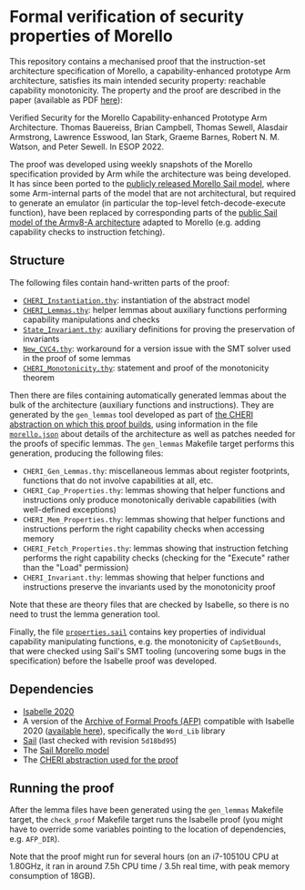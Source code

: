 # Formal verification of security properties of Morello

This repository contains a mechanised proof that the instruction-set
architecture specification of Morello, a capability-enhanced prototype Arm
architecture, satisfies its main intended security property: reachable
capability monotonicity.  The property and the proof are described in the paper
(available as PDF [here][morello-formal-paper]):

Verified Security for the Morello Capability-enhanced Prototype Arm Architecture.
Thomas Bauereiss, Brian Campbell, Thomas Sewell, Alasdair Armstrong, Lawrence
Esswood, Ian Stark, Graeme Barnes, Robert N. M. Watson, and Peter Sewell.
In ESOP 2022.

The proof was developed using weekly snapshots of the Morello specification
provided by Arm while the architecture was being developed.  It has since been
ported to the [publicly released Morello Sail model][sail-morello], where some
Arm-internal parts of the model that are not architectural, but required to
generate an emulator (in particular the top-level fetch-decode-execute
function), have been replaced by corresponding parts of the [public Sail model
of the Armv8-A architecture][sail-arm] adapted to Morello (e.g. adding
capability checks to instruction fetching).

## Structure

The following files contain hand-written parts of the proof:

* [`CHERI_Instantiation.thy`](CHERI_Instantiation.thy): instantiation of the abstract model
* [`CHERI_Lemmas.thy`](CHERI_Lemmas.thy): helper lemmas about auxiliary functions performing capability manipulations and checks
* [`State_Invariant.thy`](State_Invariant.thy): auxiliary definitions for proving the preservation of invariants
* [`New_CVC4.thy`](New_CVC4.thy): workaround for a version issue with the SMT solver used in the proof of some lemmas
* [`CHERI_Monotonicity.thy`](CHERI_Monotonicity.thy): statement and proof of the monotonicity theorem

Then there are files containing automatically generated lemmas about the bulk
of the architecture (auxiliary functions and instructions).  They are generated
by the `gen_lemmas` tool developed as part of [the CHERI abstraction on which
this proof builds][t-cheri], using information in the file
[`morello.json`](morello.json) about details of the architecture as well as
patches needed for the proofs of specific lemmas.  The `gen_lemmas` Makefile
target performs this generation, producing the following files:

* `CHERI_Gen_Lemmas.thy`: miscellaneous lemmas about register footprints, functions that do not involve capabilities at all, etc.
* `CHERI_Cap_Properties.thy`: lemmas showing that helper functions and instructions only produce monotonically derivable capabilities (with well-defined exceptions)
* `CHERI_Mem_Properties.thy`: lemmas showing that helper functions and instructions perform the right capability checks when accessing memory
* `CHERI_Fetch_Properties.thy`: lemmas showing that instruction fetching performs the right capability checks (checking for the "Execute" rather than the "Load" permission)
* `CHERI_Invariant.thy`: lemmas showing that helper functions and instructions preserve the invariants used by the monotonicity proof

Note that these are theory files that are checked by Isabelle, so there is no
need to trust the lemma generation tool.

Finally, the file [`properties.sail`](properties.sail) contains key properties
of individual capability manipulating functions, e.g. the monotonicity of
`CapSetBounds`, that were checked using Sail's SMT tooling (uncovering some
bugs in the specification) before the Isabelle proof was developed.

## Dependencies

* [Isabelle 2020](https://isabelle.in.tum.de/website-Isabelle2020/index.html)
* A version of the [Archive of Formal Proofs (AFP)](https://www.isa-afp.org/)
  compatible with Isabelle 2020 ([available here](https://foss.heptapod.net/isa-afp/afp-2020)),
  specifically the `Word_Lib` library
* [Sail][sail] (last checked with revision `5d18bd95`)
* The [Sail Morello model][sail-morello]
* The [CHERI abstraction used for the proof][t-cheri]

## Running the proof

After the lemma files have been generated using the `gen_lemmas` Makefile
target, the `check_proof` Makefile target runs the Isabelle proof (you might
have to override some variables pointing to the location of dependencies, e.g.
`AFP_DIR`).

Note that the proof might run for several hours (on an i7-10510U CPU at
1.80GHz, it ran in around 7.5h CPU time / 3.5h real time, with peak memory
consumption of 18GB).

[sail]: https://github.com/rems-project/sail
[sail-morello]: https://github.com/CTSRD-CHERI/sail-morello
[sail-arm]: https://github.com/rems-project/sail-arm
[t-cheri]: https://github.com/CTSRD-CHERI/t-cheri
[morello-formal-paper]: https://www.cl.cam.ac.uk/~pes20/morello-proofs-esop2022.pdf
